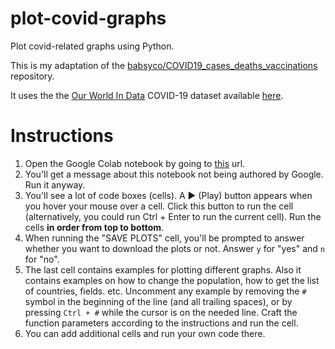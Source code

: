 # plot-covid-graphs
Plot covid-related graphs using Python.

This is my adaptation of the [babsyco/COVID19_cases_deaths_vaccinations](https://github.com/babsyco/COVID19_cases_deaths_vaccinations) repository.

It uses the the [Our World In Data](https://ourworldindata.org/explorers/coronavirus-data-explorer?zoomToSelection=true&minPopulationFilter=1000000&time=59..latest&pickerSort=asc&pickerMetric=location&hideControls=true&Metric=People+fully+vaccinated&Interval=Cumulative&Relative+to+Population=true&Align+outbreaks=false&country=~ISR) COVID-19 dataset available [here](https://github.com/owid/covid-19-data/blob/master/public/data/owid-covid-data.csv).

# Instructions
1. Open the Google Colab notebook by going to [this](https://colab.research.google.com/github/badan-cloud/plot-covid-graphs/blob/main/plot-covid-graphs.ipynb) url.
2. You'll get a message about this notebook not being authored by Google. Run it anyway.
3. You'll see a lot of code boxes (cells). A ▶ (Play) button appears when you hover your mouse over a cell. Click this button to run the cell (alternatively, you could run Ctrl + Enter to run the current cell). Run the cells **in order from top to bottom**.
4. When running the "SAVE PLOTS" cell, you'll be prompted to answer whether you want to download the plots or not. Answer `y` for "yes" and `n` for "no".
5. The last cell contains examples for plotting different graphs. Also it contains examples on how to change the population, how to get the list of countries, fields. etc. Uncomment any example by removing the `#` symbol in the beginning of the line (and all trailing spaces), or by pressing `Ctrl + #` while the cursor is on the needed line. Craft the function parameters according to the instructions and run the cell.
6. You can add additional cells and run your own code there.
